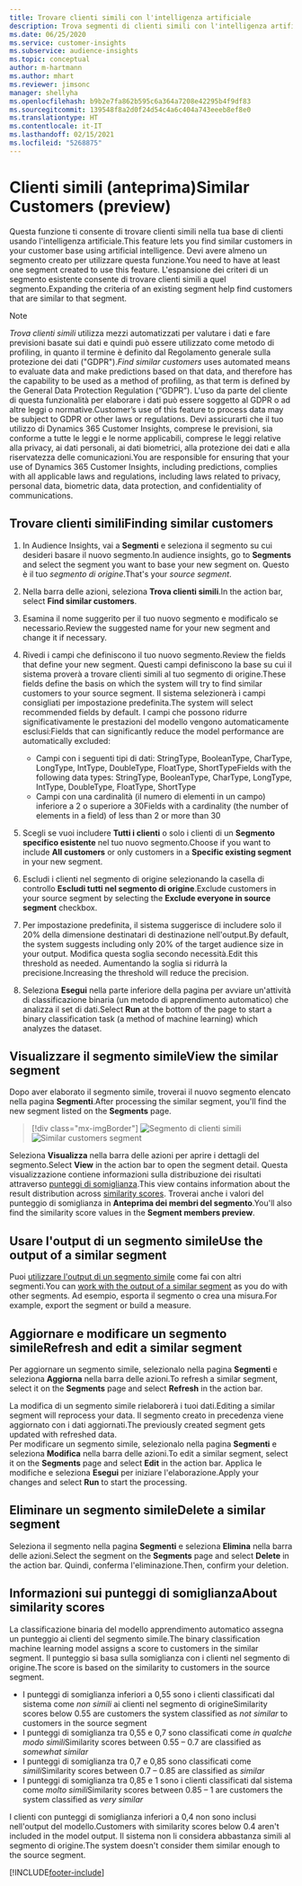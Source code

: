 ```yaml
---
title: Trovare clienti simili con l'intelligenza artificiale
description: Trova segmenti di clienti simili con l'intelligenza artificiale.
ms.date: 06/25/2020
ms.service: customer-insights
ms.subservice: audience-insights
ms.topic: conceptual
author: m-hartmann
ms.author: mhart
ms.reviewer: jimsonc
manager: shellyha
ms.openlocfilehash: b9b2e7fa862b595c6a364a7208e42295b4f9df83
ms.sourcegitcommit: 139548f8a2d0f24d54c4a6c404a743eeeb8ef8e0
ms.translationtype: HT
ms.contentlocale: it-IT
ms.lasthandoff: 02/15/2021
ms.locfileid: "5268875"
---
```

# <a name="similar-customers-preview"></a><span data-ttu-id="f2105-103">Clienti simili (anteprima)</span><span class="sxs-lookup"><span data-stu-id="f2105-103">Similar Customers (preview)</span></span>

<span data-ttu-id="f2105-104">Questa funzione ti consente di trovare clienti simili nella tua base di clienti usando l'intelligenza artificiale.</span><span class="sxs-lookup"><span data-stu-id="f2105-104">This feature lets you find similar customers in your customer base using artificial intelligence.</span></span> <span data-ttu-id="f2105-105">Devi avere almeno un segmento creato per utilizzare questa funzione.</span><span class="sxs-lookup"><span data-stu-id="f2105-105">You need to have at least one segment created to use this feature.</span></span> <span data-ttu-id="f2105-106">L'espansione dei criteri di un segmento esistente consente di trovare clienti simili a quel segmento.</span><span class="sxs-lookup"><span data-stu-id="f2105-106">Expanding the criteria of an existing segment help find customers that are similar to that segment.</span></span>

> [!NOTE]
> <span data-ttu-id="f2105-107">*Trova clienti simili* utilizza mezzi automatizzati per valutare i dati e fare previsioni basate sui dati e quindi può essere utilizzato come metodo di profiling, in quanto il termine è definito dal Regolamento generale sulla protezione dei dati ("GDPR").</span><span class="sxs-lookup"><span data-stu-id="f2105-107">*Find similar customers* uses automated means to evaluate data and make predictions based on that data, and therefore has the capability to be used as a method of profiling, as that term is defined by the General Data Protection Regulation (“GDPR”).</span></span> <span data-ttu-id="f2105-108">L'uso da parte del cliente di questa funzionalità per elaborare i dati può essere soggetto al GDPR o ad altre leggi o normative.</span><span class="sxs-lookup"><span data-stu-id="f2105-108">Customer’s use of this feature to process data may be subject to GDPR or other laws or regulations.</span></span> <span data-ttu-id="f2105-109">Devi assicurarti che il tuo utilizzo di Dynamics 365 Customer Insights, comprese le previsioni, sia conforme a tutte le leggi e le norme applicabili, comprese le leggi relative alla privacy, ai dati personali, ai dati biometrici, alla protezione dei dati e alla riservatezza delle comunicazioni.</span><span class="sxs-lookup"><span data-stu-id="f2105-109">You are responsible for ensuring that your use of Dynamics 365 Customer Insights, including predictions, complies with all applicable laws and regulations, including laws related to privacy, personal data, biometric data, data protection, and confidentiality of communications.</span></span>

## <a name="finding-similar-customers"></a><span data-ttu-id="f2105-110">Trovare clienti simili</span><span class="sxs-lookup"><span data-stu-id="f2105-110">Finding similar customers</span></span>

1. <span data-ttu-id="f2105-111">In Audience Insights, vai a **Segmenti** e seleziona il segmento su cui desideri basare il nuovo segmento.</span><span class="sxs-lookup"><span data-stu-id="f2105-111">In audience insights, go to **Segments** and select the segment you want to base your new segment on.</span></span> <span data-ttu-id="f2105-112">Questo è il tuo *segmento di origine*.</span><span class="sxs-lookup"><span data-stu-id="f2105-112">That's your *source segment*.</span></span>

1. <span data-ttu-id="f2105-113">Nella barra delle azioni, seleziona **Trova clienti simili**.</span><span class="sxs-lookup"><span data-stu-id="f2105-113">In the action bar, select **Find similar customers**.</span></span>

1. <span data-ttu-id="f2105-114">Esamina il nome suggerito per il tuo nuovo segmento e modificalo se necessario.</span><span class="sxs-lookup"><span data-stu-id="f2105-114">Review the suggested name for your new segment and change it if necessary.</span></span>

1. <span data-ttu-id="f2105-115">Rivedi i campi che definiscono il tuo nuovo segmento.</span><span class="sxs-lookup"><span data-stu-id="f2105-115">Review the fields that define your new segment.</span></span> <span data-ttu-id="f2105-116">Questi campi definiscono la base su cui il sistema proverà a trovare clienti simili al tuo segmento di origine.</span><span class="sxs-lookup"><span data-stu-id="f2105-116">These fields define the basis on which the system will try to find similar customers to your source segment.</span></span> <span data-ttu-id="f2105-117">Il sistema selezionerà i campi consigliati per impostazione predefinita.</span><span class="sxs-lookup"><span data-stu-id="f2105-117">The system will select recommended fields by default.</span></span>
  <span data-ttu-id="f2105-118">I campi che possono ridurre significativamente le prestazioni del modello vengono automaticamente esclusi:</span><span class="sxs-lookup"><span data-stu-id="f2105-118">Fields that can significantly reduce the model performance are automatically excluded:</span></span>
  
   - <span data-ttu-id="f2105-119">Campi con i seguenti tipi di dati: StringType, BooleanType, CharType, LongType, IntType, DoubleType, FloatType, ShortType</span><span class="sxs-lookup"><span data-stu-id="f2105-119">Fields with the following data types: StringType, BooleanType, CharType, LongType, IntType, DoubleType, FloatType, ShortType</span></span>
   - <span data-ttu-id="f2105-120">Campi con una cardinalità (il numero di elementi in un campo) inferiore a 2 o superiore a 30</span><span class="sxs-lookup"><span data-stu-id="f2105-120">Fields with a cardinality (the number of elements in a field) of less than 2 or more than 30</span></span>

1. <span data-ttu-id="f2105-121">Scegli se vuoi includere **Tutti i clienti** o solo i clienti di un **Segmento specifico esistente** nel tuo nuovo segmento.</span><span class="sxs-lookup"><span data-stu-id="f2105-121">Choose if you want to include **All customers** or only customers in a **Specific existing segment** in your new segment.</span></span>

1. <span data-ttu-id="f2105-122">Escludi i clienti nel segmento di origine selezionando la casella di controllo **Escludi tutti nel segmento di origine**.</span><span class="sxs-lookup"><span data-stu-id="f2105-122">Exclude customers in your source segment by selecting the **Exclude everyone in source segment** checkbox.</span></span>

1. <span data-ttu-id="f2105-123">Per impostazione predefinita, il sistema suggerisce di includere solo il 20% della dimensione destinatari di destinazione nell'output.</span><span class="sxs-lookup"><span data-stu-id="f2105-123">By default, the system suggests including only 20% of the target audience size in your output.</span></span> <span data-ttu-id="f2105-124">Modifica questa soglia secondo necessità.</span><span class="sxs-lookup"><span data-stu-id="f2105-124">Edit this threshold as needed.</span></span> <span data-ttu-id="f2105-125">Aumentando la soglia si ridurrà la precisione.</span><span class="sxs-lookup"><span data-stu-id="f2105-125">Increasing the threshold will reduce the precision.</span></span>

1. <span data-ttu-id="f2105-126">Seleziona **Esegui** nella parte inferiore della pagina per avviare un'attività di classificazione binaria (un metodo di apprendimento automatico) che analizza il set di dati.</span><span class="sxs-lookup"><span data-stu-id="f2105-126">Select **Run** at the bottom of the page to start a binary classification task (a method of machine learning) which analyzes the dataset.</span></span>

## <a name="view-the-similar-segment"></a><span data-ttu-id="f2105-127">Visualizzare il segmento simile</span><span class="sxs-lookup"><span data-stu-id="f2105-127">View the similar segment</span></span>

<span data-ttu-id="f2105-128">Dopo aver elaborato il segmento simile, troverai il nuovo segmento elencato nella pagina **Segmenti**.</span><span class="sxs-lookup"><span data-stu-id="f2105-128">After processing the similar segment, you'll find the new segment listed on the **Segments** page.</span></span>

> [!div class="mx-imgBorder"]
> <span data-ttu-id="f2105-129">![Segmento di clienti simili](media/expanded-segment.png "Segmento di clienti simili")</span><span class="sxs-lookup"><span data-stu-id="f2105-129">![Similar customers segment](media/expanded-segment.png "Similar customers segment")</span></span>

<span data-ttu-id="f2105-130">Seleziona **Visualizza** nella barra delle azioni per aprire i dettagli del segmento.</span><span class="sxs-lookup"><span data-stu-id="f2105-130">Select **View** in the action bar to open the segment detail.</span></span> <span data-ttu-id="f2105-131">Questa visualizzazione contiene informazioni sulla distribuzione dei risultati attraverso [punteggi di somiglianza](#about-similarity-scores).</span><span class="sxs-lookup"><span data-stu-id="f2105-131">This view contains information about the result distribution across [similarity scores](#about-similarity-scores).</span></span> <span data-ttu-id="f2105-132">Troverai anche i valori del punteggio di somiglianza in **Anteprima dei membri del segmento**.</span><span class="sxs-lookup"><span data-stu-id="f2105-132">You'll also find the similarity score values in the **Segment members preview**.</span></span>

## <a name="use-the-output-of-a-similar-segment"></a><span data-ttu-id="f2105-133">Usare l'output di un segmento simile</span><span class="sxs-lookup"><span data-stu-id="f2105-133">Use the output of a similar segment</span></span>

<span data-ttu-id="f2105-134">Puoi [utilizzare l'output di un segmento simile](segments.md) come fai con altri segmenti.</span><span class="sxs-lookup"><span data-stu-id="f2105-134">You can [work with the output of a similar segment](segments.md) as you do with other segments.</span></span> <span data-ttu-id="f2105-135">Ad esempio, esporta il segmento o crea una misura.</span><span class="sxs-lookup"><span data-stu-id="f2105-135">For example, export the segment or build a measure.</span></span>

## <a name="refresh-and-edit-a-similar-segment"></a><span data-ttu-id="f2105-136">Aggiornare e modificare un segmento simile</span><span class="sxs-lookup"><span data-stu-id="f2105-136">Refresh and edit a similar segment</span></span>

<span data-ttu-id="f2105-137">Per aggiornare un segmento simile, selezionalo nella pagina **Segmenti** e seleziona **Aggiorna** nella barra delle azioni.</span><span class="sxs-lookup"><span data-stu-id="f2105-137">To refresh a similar segment, select it on the **Segments** page and select **Refresh** in the action bar.</span></span>

<span data-ttu-id="f2105-138">La modifica di un segmento simile rielaborerà i tuoi dati.</span><span class="sxs-lookup"><span data-stu-id="f2105-138">Editing a similar segment will reprocess your data.</span></span> <span data-ttu-id="f2105-139">Il segmento creato in precedenza viene aggiornato con i dati aggiornati.</span><span class="sxs-lookup"><span data-stu-id="f2105-139">The previously created segment gets updated with refreshed data.</span></span>    
<span data-ttu-id="f2105-140">Per modificare un segmento simile, selezionalo nella pagina **Segmenti** e seleziona **Modifica** nella barra delle azioni.</span><span class="sxs-lookup"><span data-stu-id="f2105-140">To edit a similar segment, select it on the **Segments** page and select **Edit** in the action bar.</span></span> <span data-ttu-id="f2105-141">Applica le modifiche e seleziona **Esegui** per iniziare l'elaborazione.</span><span class="sxs-lookup"><span data-stu-id="f2105-141">Apply your changes and select **Run** to start the processing.</span></span>

## <a name="delete-a-similar-segment"></a><span data-ttu-id="f2105-142">Eliminare un segmento simile</span><span class="sxs-lookup"><span data-stu-id="f2105-142">Delete a similar segment</span></span>

<span data-ttu-id="f2105-143">Seleziona il segmento nella pagina **Segmenti** e seleziona **Elimina** nella barra delle azioni.</span><span class="sxs-lookup"><span data-stu-id="f2105-143">Select the segment on the **Segments** page and select **Delete** in the action bar.</span></span> <span data-ttu-id="f2105-144">Quindi, conferma l'eliminazione.</span><span class="sxs-lookup"><span data-stu-id="f2105-144">Then, confirm your deletion.</span></span>

## <a name="about-similarity-scores"></a><span data-ttu-id="f2105-145">Informazioni sui punteggi di somiglianza</span><span class="sxs-lookup"><span data-stu-id="f2105-145">About similarity scores</span></span>

<span data-ttu-id="f2105-146">La classificazione binaria del modello apprendimento automatico assegna un punteggio ai clienti del segmento simile.</span><span class="sxs-lookup"><span data-stu-id="f2105-146">The binary classification machine learning model assigns a score to customers in the similar segment.</span></span> <span data-ttu-id="f2105-147">Il punteggio si basa sulla somiglianza con i clienti nel segmento di origine.</span><span class="sxs-lookup"><span data-stu-id="f2105-147">The score is based on the similarity to customers in the source segment.</span></span>

- <span data-ttu-id="f2105-148">I punteggi di somiglianza inferiori a 0,55 sono i clienti classificati dal sistema come *non simili* ai clienti nel segmento di origine</span><span class="sxs-lookup"><span data-stu-id="f2105-148">Similarity scores below 0.55 are customers the system classified as *not similar* to customers in the source segment</span></span>
- <span data-ttu-id="f2105-149">I punteggi di somiglianza tra 0,55 e 0,7 sono classificati come *in qualche modo simili*</span><span class="sxs-lookup"><span data-stu-id="f2105-149">Similarity scores between 0.55 – 0.7 are classified as *somewhat similar*</span></span>
- <span data-ttu-id="f2105-150">I punteggi di somiglianza tra 0,7 e 0,85 sono classificati come *simili*</span><span class="sxs-lookup"><span data-stu-id="f2105-150">Similarity scores between 0.7 – 0.85 are classified as *similar*</span></span>
- <span data-ttu-id="f2105-151">I punteggi di somiglianza tra 0,85 e 1 sono i clienti classificati dal sistema come *molto simili*</span><span class="sxs-lookup"><span data-stu-id="f2105-151">Similarity scores between 0.85 – 1 are customers the system classified as *very similar*</span></span>

<span data-ttu-id="f2105-152">I clienti con punteggi di somiglianza inferiori a 0,4 non sono inclusi nell'output del modello.</span><span class="sxs-lookup"><span data-stu-id="f2105-152">Customers with similarity scores below 0.4 aren't included in the model output.</span></span> <span data-ttu-id="f2105-153">Il sistema non li considera abbastanza simili al segmento di origine.</span><span class="sxs-lookup"><span data-stu-id="f2105-153">The system doesn't consider them similar enough to the source segment.</span></span>


[!INCLUDE[footer-include](../includes/footer-banner.md)]